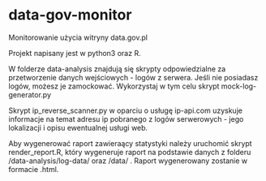 # data-gov-monitor
Monitorowanie użycia witryny data.gov.pl

Projekt napisany jest w python3 oraz R.

W folderze data-analysis znajdują się skrypty odpowiedzialne za przetworzenie danych wejściowych - logów z serwera.
Jeśli nie posiadasz logów, możesz je zamockować. Wykorzystaj w tym celu skrypt mock-log-generator.py

Skrypt ip_reverse_scanner.py w oparciu o usługę ip-api.com uzyskuje informacje na temat adresu ip pobranego z logów serwerowych - jego lokalizacji i opisu ewentualnej usługi web.

Aby wygenerować raport zawieraący statystyki należy uruchomić skrypt render_report.R, który wygeneruje raport na podstawie danych z folderu /data-analysis/log-data/ oraz /data/ . Raport wygenerowany zostanie w formacie .html.
